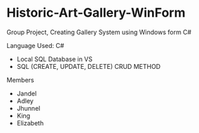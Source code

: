 # Historic-Art-Gallery-WinForm
Group Project, Creating Gallery System using Windows form C#

Language Used: C#

- Local SQL Database in VS 
- SQL (CREATE, UPDATE, DELETE) CRUD METHOD

Members
- Jandel
- Adley
- Jhunnel
- King
- Elizabeth
